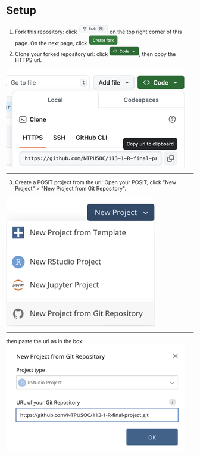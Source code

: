 # Setup 


  1. Fork this repository: click <img src="img/2024-11-29-13-46-06.png" width="80px"/> on the top right corner of this page. On the next page, click <img src="img/2024-11-29-13-47-44.png" width="80px"/>
  2. Clone your forked repository url: click <img src="img/2024-11-29-13-50-09.png" width="80px">, then copy the HTTPS url.
  
   <img src="img/2024-11-29-13-49-16.png" width="480px"> 

   ***

  3. Create a POSIT project from the url: Open your POSIT, click "New Project" > "New Project from Git Repository".

<img src="img/2024-11-29-13-53-55.png" width="400px">  

  ***
  then paste the url as in the box:
    <img src="img/2024-11-29-13-56-05.png" width="480px">
